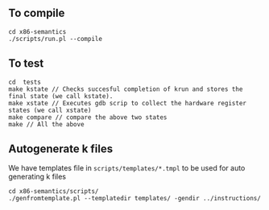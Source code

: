 ## To compile

```
cd x86-semantics
./scripts/run.pl --compile
```


## To test
```
cd  tests
make kstate // Checks succesful completion of krun and stores the final state (we call kstate).
make xstate // Executes gdb scrip to collect the hardware register states (we call xstate)
make compare // compare the above two states
make // All the above
```

## Autogenerate k files
We have templates file in `scripts/templates/*.tmpl` to be used for auto generating k files
```
cd x86-semantics/scripts/
./genfromtemplate.pl --templatedir templates/ -gendir ../instructions/
```
